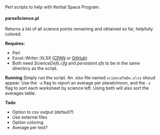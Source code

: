 Perl scripts to help with Kerbal Space Program.


#### parseScience.pl ####
Returns a list of all science points remaining and obtained so far, helpfully colored.

**Requires:**
- Perl
- Excel::Writer::XLSX ([CPAN](http://search.cpan.org/~jmcnamara/Excel-Writer-XLSX-0.78/lib/Excel/Writer/XLSX.pm) or [GitHub](https://github.com/jmcnamara/excel-writer-xlsx))
- Both need *ScienceDefs.cfg* and *persistent.sfs* to be in the same directory as the script.

**Running**
Simply run the script.  An .xlsx file named `scienceToDo.xlsx` shoud appear.  Use the `-a` flag to report an average per planet/moon, and the `-s` flag to sort each worksheet by science left.  Using both will also sort the averages table.

**Todo**
- Option to csv output (default?)
- Use external files
- Option coloring
- Average per test?
